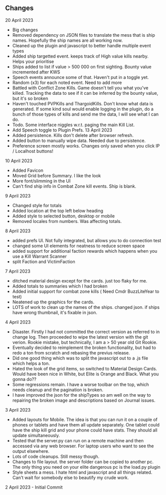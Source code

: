 ## Changes 
20 April 2023
- Big changes
- Removed dependency on JSON files to translate the mess that is ship names.  Hopefully the ship names are all working now.
- Cleaned up the plugin and javascript to better handle multiple event types
- Added ship targetted event.  keeps track of High value kills nearby.  Helps your prioritise
- Ships added to list if value > 500 000 on first sighting.  Bounty value incremented after KWS
- Speech events announce some of that.  Haven't put in a toggle yet.
- Random (x3) for each noted event.  Need to add more
- Battled with Conflict Zone Kills.  Game doesn't tell you what you've killed.  Tracking the data to see if it can be inferred by the bounty value, but it's so broken
- Haven't touched PVPKills and ThargoidKills.  Don't know what data is generated.  If some kind soul would enable logging in the plugin, do a bunch of those types of kills and send me the data, I will see what I can do.
- Todo.  Some interface niggles w.r.t. paging the main Kill List.
- Add Speech toggle to Plugin Prefs.
13 April 2023
- Added persistence.  Kills don't delete after browser refresh.
- Added button to manually wipe data. Needed due to persistence.
- Preference screen mostly works.  Changes only saved when you click IP / Localhost buttons!

10 April 2023
- Added Favicon
- Moved Grid before Summary.  I like the look
- More font/slimming in the UI
- Can't find ship info in Combat Zone kill events.  Ship is blank.

9 April 2023
- Changed style for totals
- Added location at the top left below heading
- Added style to selected button, desktop or mobile
- Removed locales from numbers.  Was affecting totals.

8 April 2023
- added prefs UI.  Not fully integrated, but allows you to do connection test 
- changed some UI elements for neatness to reduce screen space
- added support for additional faction rewards which happens when you use a Kill Warrant Scanner
- split Faction and VictimFaction

7 April 2023 
- ditched material design except for the cards.  just too flaky for me.  
- Added totals to summaries which I had broken
- Added initial support for combat zone kills ( Need Cmdr BuzzLiteYear to test) 
- Neatened up the graphics for the cards.
- LOTS of work to clean up the names of the ships.  changed json.  if ships have wrong thumbnail, it's fixable in json.

4 April 2023 
- Disaster.  Firstly I had not committed the correct version as referred to in change log.  Then proceeded to wipe the latest version with the git verion.  Rookie mistake, but technically, I am a > 50 year old Git Rookie. 
- Eventually decided to reimplement the broken functionality, but had to redo a ton from scratch and rebasing the previus release.  
- Did one good thing which was to split the javascript out to a .js file which helps a ton.
- Hated the look of the grid items, so switched to Material Design Cards.  Would have been nice in White, but Elite is Orange and Black.  What you gonna do??
- Some regressions remain.  I have a worse toolbar on the top, which needs cleanup and the pagination is broken.  
- I have improved the json for the shipTypes so am well on the way to repairing the broken image and descriptions based on Journal issues.

3 April 2023 
- Added layouts for Mobile.  The idea is that you can run it on a couple of phones or tablets and have them all update separately.  One tablet could have  the ship kill grid and your phone could have stats.  They should all update simultaneously.
- Tested that the server.py can run on a remote machine and then accessed via any web browser.  For laptop users who want to see the output elsewhere.
- Lots of code cleanups.  Still messy though.
- Changes to file layout.   the server folder can be copied to another pc.  The only thing you need on your elite dangerous pc is the load.py plugin
- Style sheets a mess.  I hate html and javascript and all things related.  Can't wait for somebody else to beautify my crude work.

2 April 2023 - Initial Commit
